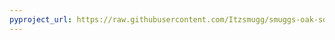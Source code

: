```yaml
---
pyproject_url: https://raw.githubusercontent.com/Itzsmugg/smuggs-oak-sdk-mods/master/add_to_inv/pyproject.toml
---
```

